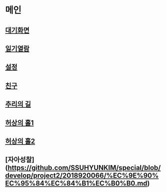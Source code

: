 # 메인
 ## [대기화면](https://github.com/SSUHYUNKIM/special/blob/develop/project2/2018920051/%EA%B2%8C%EC%9E%84%EC%9D%98%20%EB%8C%80%EA%B8%B0%ED%99%94%EB%A9%B4.md)
 ## [일기열람](https://github.com/SSUHYUNKIM/special/blob/develop/project2/2018920004/%EC%9D%BC%EA%B8%B0%EC%97%B4%EB%9E%8C%20%EC%88%9C%EC%84%9C%EB%8F%84.md)
 ## [설정](https://github.com/SSUHYUNKIM/special/blob/develop/project2/2018920010/%EC%B6%94%EB%A6%AC%EC%9D%98%20%EA%B8%B8%2C%EC%84%A4%EC%A0%95%2C%EC%B9%9C%EA%B5%AC%20%EC%88%9C%EC%84%9C%EB%8F%84.md)
 ## [친구](https://github.com/SSUHYUNKIM/special/blob/develop/project2/2018920010/%EC%B6%94%EB%A6%AC%EC%9D%98%20%EA%B8%B8%2C%EC%84%A4%EC%A0%95%2C%EC%B9%9C%EA%B5%AC%20%EC%88%9C%EC%84%9C%EB%8F%84.md)
 ## [추리의 길](https://github.com/SSUHYUNKIM/special/blob/develop/project2/2018920010/%EC%B6%94%EB%A6%AC%EC%9D%98%20%EA%B8%B8%2C%EC%84%A4%EC%A0%95%2C%EC%B9%9C%EA%B5%AC%20%EC%88%9C%EC%84%9C%EB%8F%84.md)
 ## [허상의 홀1](https://github.com/SSUHYUNKIM/special/blob/develop/project2/2018920051/%ED%97%88%EC%83%81%EC%9D%98%20%ED%99%80(%EC%83%81%EC%A0%90)1.md)
 ## [허상의 홀2](https://github.com/SSUHYUNKIM/special/blob/develop/project2/2018920051/%ED%97%88%EC%83%81%EC%9D%98%20%ED%99%80(%EC%83%81%EC%A0%90)2.md)
 ## [자아성찰] (https://github.com/SSUHYUNKIM/special/blob/develop/project2/2018920066/%EC%9E%90%EC%95%84%EC%84%B1%EC%B0%B0.md)
